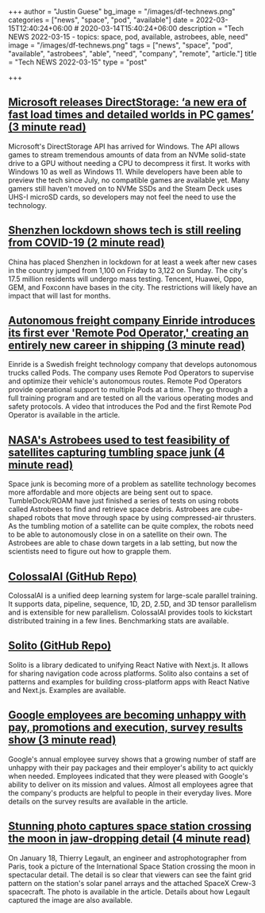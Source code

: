 +++
author = "Justin Guese"
bg_image = "/images/df-technews.png"
categories = ["news", "space", "pod", "available"]
date = 2022-03-15T12:40:24+06:00 # 2020-03-14T15:40:24+06:00
description = "Tech NEWS 2022-03-15 - topics: space, pod, available, astrobees, able, need"
image = "/images/df-technews.png"
tags = ["news", "space", "pod", "available", "astrobees", "able", "need", "company", "remote", "article."]
title = "Tech NEWS 2022-03-15"
type = "post"

+++

## [Microsoft releases DirectStorage: ‘a new era of fast load times and detailed worlds in PC games’ (3 minute read)](https://www.theverge.com/2022/3/14/22978223/microsoft-directstorage-api-xbox-velocity-windows-pc-nvme-load-times?scrolla=5eb6d68b7fedc32c19ef33b4)

Microsoft's DirectStorage API has arrived for Windows. The API allows games to stream tremendous amounts of data from an NVMe solid-state drive to a GPU without needing a CPU to decompress it first. It works with Windows 10 as well as Windows 11. While developers have been able to preview the tech since July, no compatible games are available yet. Many gamers still haven't moved on to NVMe SSDs and the Steam Deck uses UHS-I microSD cards, so developers may not feel the need to use the technology.

## [Shenzhen lockdown shows tech is still reeling from COVID-19 (2 minute read)](https://www.protocol.com/bulletins/shenzhen-lockdown-manufacturing)

China has placed Shenzhen in lockdown for at least a week after new cases in the country jumped from 1,100 on Friday to 3,122 on Sunday. The city's 17.5 million residents will undergo mass testing. Tencent, Huawei, Oppo, GEM, and Foxconn have bases in the city. The restrictions will likely have an impact that will last for months.

## [Autonomous freight company Einride introduces its first ever 'Remote Pod Operator,' creating an entirely new career in shipping (3 minute read)](https://electrek.co/2022/03/14/autonomous-freight-company-einride-introduces-its-first-ever-remote-pod-operator-creating-an-entirely-new-career-in-shipping/)

Einride is a Swedish freight technology company that develops autonomous trucks called Pods. The company uses Remote Pod Operators to supervise and optimize their vehicle's autonomous routes. Remote Pod Operators provide operational support to multiple Pods at a time. They go through a full training program and are tested on all the various operating modes and safety protocols. A video that introduces the Pod and the first Remote Pod Operator is available in the article.

## [NASA's Astrobees used to test feasibility of satellites capturing tumbling space junk (4 minute read)](https://spectrum.ieee.org/space-junk-astrobee)

Space junk is becoming more of a problem as satellite technology becomes more affordable and more objects are being sent out to space. TumbleDock/ROAM have just finished a series of tests on using robots called Astrobees to find and retrieve space debris. Astrobees are cube-shaped robots that move through space by using compressed-air thrusters. As the tumbling motion of a satellite can be quite complex, the robots need to be able to autonomously close in on a satellite on their own. The Astrobees are able to chase down targets in a lab setting, but now the scientists need to figure out how to grapple them.

## [ColossalAI (GitHub Repo)](https://github.com/hpcaitech/ColossalAI)

ColossalAI is a unified deep learning system for large-scale parallel training. It supports data, pipeline, sequence, 1D, 2D, 2.5D, and 3D tensor parallelism and is extensible for new parallelism. ColossalAI provides tools to kickstart distributed training in a few lines. Benchmarking stats are available.

## [Solito (GitHub Repo)](https://github.com/nandorojo/solito)

Solito is a library dedicated to unifying React Native with Next.js. It allows for sharing navigation code across platforms. Solito also contains a set of patterns and examples for building cross-platform apps with React Native and Next.js. Examples are available.

## [Google employees are becoming unhappy with pay, promotions and execution, survey results show (3 minute read)](https://www.cnbc.com/2022/03/14/google-employees-growing-unhappy-with-pay-and-promotions-survey-shows.html)

Google's annual employee survey shows that a growing number of staff are unhappy with their pay packages and their employer's ability to act quickly when needed. Employees indicated that they were pleased with Google's ability to deliver on its mission and values. Almost all employees agree that the company's products are helpful to people in their everyday lives. More details on the survey results are available in the article.

## [Stunning photo captures space station crossing the moon in jaw-dropping detail (4 minute read)](https://mashable.com/article/space-station-moon-transit-photo)

On January 18, Thierry Legault, an engineer and astrophotographer from Paris, took a picture of the International Space Station crossing the moon in spectacular detail. The detail is so clear that viewers can see the faint grid pattern on the station's solar panel arrays and the attached SpaceX Crew-3 spacecraft. The photo is available in the article. Details about how Legault captured the image are also available.

